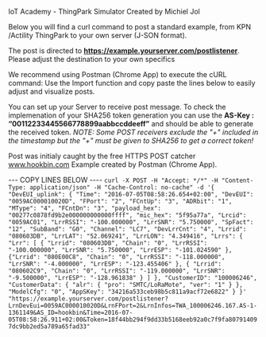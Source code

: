 IoT Academy - ThingPark Simulator
Created by Michiel Jol 

Below you will find a curl command to post a standard example,
from KPN /Actility ThingPark to your own server (J-SON format).

The post is directed to **https://example.yourserver.com/postlistener**. 
Please adjust the destination to your own specifics

We recommend using Postman (Chrome App) to execute the cURL command:
Use the Import function and copy paste the lines below to easily adjust 
and visualize posts.

You can set up your Server to receive post message. To check
the implemenation of your SHA256 token generation you can use the
**AS-Key : “00112233445566778899aabbccddeeff”** and should be able to
generate the received token. 
_NOTE: Some POST receivers exclude the "+" included in the timestamp
but the "+" must be given to SHA256 to get a correct token!_

Post was initialy caught by the free HTTPS POST catcher www.hookbin.com
Example created by Postman (Chrome App). 

--- COPY LINES BELOW ----
`curl -X POST -H "Accept: */*" -H "Content-Type: application/json" -H "Cache-Control: no-cache" -d '{ "DevEUI_uplink": { "Time": "2016-07-05T08:58:26.654+02:00", "DevEUI": "0059AC000010020D", "FPort": "2", "FCntUp": "3", "ADRbit": "1", "MType": "4", "FCntDn": "3", "payload_hex": "00277c0878fd9b2e000000000000ffff", "mic_hex": "5f95a77a", "Lrcid": "0059AC01", "LrrRSSI": "-100.000000", "LrrSNR": "5.750000", "SpFact": "12", "SubBand": "G0", "Channel": "LC7", "DevLrrCnt": "4", "Lrrid": "080603DB", "LrrLAT": "52.069241", "LrrLON": "4.349416", "Lrrs": { "Lrr": [ { "Lrrid": "080603DB", "Chain": "0", "LrrRSSI": "-100.000000", "LrrSNR": "5.750000", "LrrESP": "-101.024590" }, {"Lrrid": "080E00C8", "Chain": "0", "LrrRSSI": "-118.000000", "LrrSNR": "-4.000000", "LrrESP": "-123.455406" }, { "Lrrid": "080602C9", "Chain": "0", "LrrRSSI": "-119.000000", "LrrSNR": "-9.500000", "LrrESP": "-128.961838" } ] }, "CustomerID": "100006246", "CustomerData": { "alr": { "pro": "SMTC/LoRaMote", "ver": "1" } }, "ModelCfg": "0", "AppSKey": "34216a533ceb98b5c811a9acf72e6822" } }' "https://example.yourserver.com/postlistener?LrnDevEui=0059AC000010020D&LrnFPort=2&LrnInfos=TWA_100006246.167.AS-1-1361149&AS_ID=hookbin&Time=2016-07-05T08:58:26.911+02:00&Token=18f44bb294f9dd33b5168eeb92a0c7f9fa807914097dc9bb2ed5a789a65fad33"`
